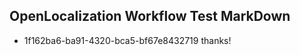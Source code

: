 ## OpenLocalization Workflow Test MarkDown
* 1f162ba6-ba91-4320-bca5-bf67e8432719 
thanks!<!--HONumber=Mar16_HO1-->
